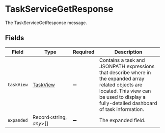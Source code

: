 # TaskServiceGetResponse

The TaskServiceGetResponse message.


## Fields

| Field                                                                                                                                                                                              | Type                                                                                                                                                                                               | Required                                                                                                                                                                                           | Description                                                                                                                                                                                        |
| -------------------------------------------------------------------------------------------------------------------------------------------------------------------------------------------------- | -------------------------------------------------------------------------------------------------------------------------------------------------------------------------------------------------- | -------------------------------------------------------------------------------------------------------------------------------------------------------------------------------------------------- | -------------------------------------------------------------------------------------------------------------------------------------------------------------------------------------------------- |
| `taskView`                                                                                                                                                                                         | [TaskView](../../models/shared/taskview.md)                                                                                                                                                        | :heavy_minus_sign:                                                                                                                                                                                 |  Contains a task and JSONPATH expressions that describe where in the expanded array related objects are located. This view can be used to display a fully-detailed dashboard of task information.<br/> |
| `expanded`                                                                                                                                                                                         | Record<string, *any*>[]                                                                                                                                                                            | :heavy_minus_sign:                                                                                                                                                                                 | The expanded field.                                                                                                                                                                                |